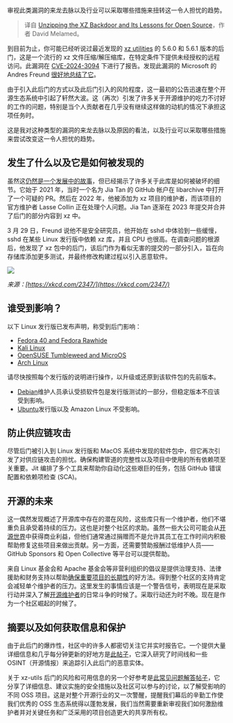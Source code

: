 
<!--
title: 揭秘XZ后门及其对开源的教训
cover: https://cdn.thenewstack.io/media/2024/04/176ff530-intruder123.jpg
-->

审视此类漏洞的来龙去脉以及行业可以采取哪些措施来扭转这一令人担忧的趋势。

> 译自 [Unzipping the XZ Backdoor and Its Lessons for Open Source](https://thenewstack.io/unzipping-the-xz-backdoor-and-its-lessons-for-open-source/)，作者 David Melamed。

到目前为止，你可能已经听说过最近发现的 [xz utilities](https://thenewstack.io/malicious-code-in-linux-xz-libraries-endangers-ssh/) 的 5.6.0 和 5.6.1 版本的后门，这是一个流行的 xz 文件压缩/解压缩库，在特定条件下提供未经授权的远程访问。此漏洞在 [CVE-2024-3094](https://access.redhat.com/security/cve/CVE-2024-3094) 下进行了报告。发现此漏洞的 Microsoft 的 Andres Freund [很好地总结了它](https://www.openwall.com/lists/oss-security/2024/03/29/4)。

由于引入此后门的方式以及此后门引入的风险程度，这一最初的公告迅速在整个开源生态系统中引起了轩然大波。这（再次）引发了许多关于开源维护的吃力不讨好的工作的问题，特别是当个人贡献者在几乎没有继续这样做的动机的情况下承担这项任务时。

这是我对这种类型的漏洞的来龙去脉以及原因的看法，以及行业可以采取哪些措施来尝试改变这一令人担忧的趋势。

## 发生了什么以及它是如何被发现的

虽然这[仍然是一个发展中的故事](https://thenewstack.io/linux-xz-backdoor-damage-could-be-greater-than-feared/)，但已经揭示了许多关于此库是如何被破坏的细节。它始于 2021 年，当时一个名为 Jia Tan 的 GitHub 帐户在 libarchive 中打开了一个可疑的 PR。然后在 2022 年，他被添加为 xz 项目的维护者，而该项目的官方维护者 Lasse Collin 正在处理个人问题。Jia Tan 逐渐在 2023 年提交并合并了后门的部分内容到 xz 中。

3 月 29 日，Freund 说他不是安全研究员，他开始在 sshd 中体验到一些缓慢，sshd 在某些 Linux 发行版中依赖 xz 库，并且 CPU 也很高。在调查问题的根源后，他发现了 xz 包中的后门，该后门作为看似无害的提交的一部分引入，旨在向存储库添加更多测试，并最终修改构建过程以引入恶意软件。

![](https://cdn.thenewstack.io/media/2024/04/4347ee46-image1a.png)

*来源：[https://xkcd.com/2347/](https://xkcd.com/2347/)*

## 谁受到影响？

以下 Linux 发行版已发布声明，称受到后门影响：

- [Fedora 40 and Fedora Rawhide](https://www.redhat.com/en/blog/urgent-security-alert-fedora-41-and-rawhide-users)
- [Kali Linux](https://www.kali.org/blog/about-the-xz-backdoor/)
- [OpenSUSE Tumbleweed and MicroOS](https://news.opensuse.org/2024/03/29/xz-backdoor/)
- [Arch Linux](https://archlinux.org/news/the-xz-package-has-been-backdoored/)

请尽快按照每个发行版的说明进行操作，以升级或还原到该软件包的先前版本。

- [Debian](https://lists.debian.org/debian-security-announce/2024/msg00057.html)维护人员承认受损软件包是发行版测试的一部分，但稳定版本不应该受到影响。
- [Ubuntu](https://ubuntu.com/security/CVE-2024-3094)发行版以及 Amazon Linux 不受影响。

## 防止供应链攻击

尽管后门被引入到 Linux 发行版和 MacOS 系统中发现的软件包中，但它再次引发了对供应链攻击的担忧。确保构建管道的完整性以及项目中使用的所有依赖项至关重要。Jit 编排了多个工具来帮助你自动化这些艰巨的任务，包括 GitHub 错误配置和依赖项检查 (SCA)。

## 开源的未来

这一偶然发现概述了开源库中存在的潜在风险，这些库只有一个维护者，他们不堪重负且承受着持续的压力。这也是对整个社区的求助。虽然一些大公司可能会从[开源世界](https://thenewstack.io/making-europes-romantic-open-source-world-more-practical/)中获得商业利益，但他们通常通过捐赠而不是允许其员工在工作时间内积极帮助修复这些项目来做出贡献。另一方面，还需要赞助报酬过低维护人员——GitHub Sponsors 和 Open Collective 等平台可以提供帮助。

来自 Linux 基金会和 Apache 基金会等非营利组织的倡议是提供治理支持、法律援助和财务支持以帮助[确保重要项目的长期性](https://thenewstack.io/tracy-ragan-my-favorite-open-source-security-projects/)的好方法。得到整个社区的支持肯定会减轻单个维护者的压力。这里发生的事情应该是一个警告信号，表明现在是采取行动并深入了解[开源维护者](https://thenewstack.io/bots-emojis-and-open-source-maintainers-how-people-and-tools-make-the-difference/)的日常斗争的时候了。采取行动还为时不晚。现在是作为一个社区崛起的时候了。

## 摘要以及如何获取信息和保护

由于此后门的爆炸性，社区中的许多人都密切关注它并实时报告它。一个提供大量详细信息和几乎每分钟更新的好地方是[此帖子](https://boehs.org/node/everything-i-know-about-the-xz-backdoor?utm_source=tldrwebdev)，它深入研究了时间线和一些 OSINT（开源情报）来追踪引入此后门的恶意实体。

关于 xz-utils 后门的风险和可用信息的另一个好参考是[此常见问题解答帖子](https://gist.github.com/thesamesam/223949d5a074ebc3dce9ee78baad9e27)，它分享了详细信息、建议实施的安全措施以及社区可以参与的讨论，以了解受影响的不同 OSS 项目。这是对整个开源行业的又一次警醒，提醒我们幕后的辛勤工作使我们优秀的 OSS 生态系统得以蓬勃发展，我们当然需要重新审视我们如何激励维护者并对关键任务和广泛采用的项目创造更大的共享所有权。
